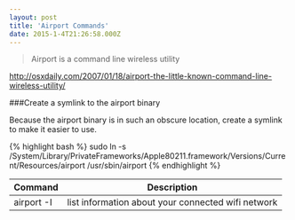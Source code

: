```yaml
---
layout: post
title: 'Airport Commands'
date: 2015-1-4T21:26:58.000Z
---
```


> Airport is a command line wireless utility

http://osxdaily.com/2007/01/18/airport-the-little-known-command-line-wireless-utility/

###Create a symlink to the airport binary

Because the airport binary is in such an obscure location, create a symlink to make it easier to use.

{% highlight bash %}
sudo ln -s /System/Library/PrivateFrameworks/Apple80211.framework/Versions/Current/Resources/airport /usr/sbin/airport
{% endhighlight %}


| Command       | Description  |
| ------------- | -------------|
| airport -I         | list information about your connected wifi network |
